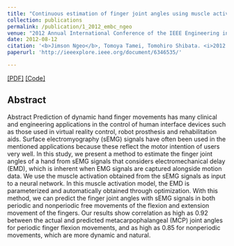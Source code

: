 ```yaml
---
title: "Continuous estimation of finger joint angles using muscle activation inputs from surface EMG signals"
collection: publications
permalink: /publication/1_2012_embc_ngeo
venue: "2012 Annual International Conference of the IEEE Engineering in Medicine and Biology Society (EMBC), San Diego, USA"
date: 2012-08-12
citation: '<b>Jimson Ngeo</b>, Tomoya Tamei, Tomohiro Shibata. <i>2012 Annual International Conference of the IEEE Engineering in Medicine and Biology Society (EMBC)</i>. 2012.'
paperurl: 'http://ieeexplore.ieee.org/document/6346535/'

---  
```

[[PDF]](http://ieeexplore.ieee.org/document/6346535/) [[Code]]()

## Abstract
Abstract
Prediction of dynamic hand finger movements has many clinical and engineering applications in the control of human interface devices such as those used in virtual reality control, robot prosthesis and rehabilitation aids. Surface electromyography (sEMG) signals have often been used in the mentioned applications because these reflect the motor intention of users very well. In this study, we present a method to estimate the finger joint angles of a hand from sEMG signals that considers electromechanical delay (EMD), which is inherent when EMG signals are captured alongside motion data. We use the muscle activation obtained from the sEMG signals as input to a neural network. In this muscle activation model, the EMD is parameterized and automatically obtained through optimization. With this method, we can predict the finger joint angles with sEMG signals in both periodic and nonperiodic free movements of the flexion and extension movement of the fingers. Our results show correlation as high as 0.92 between the actual and predicted metacarpophalangeal (MCP) joint angles for periodic finger flexion movements, and as high as 0.85 for nonperiodic movements, which are more dynamic and natural.
